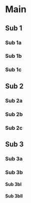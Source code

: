 # Main
## Sub 1
### Sub 1a
### Sub 1b
### Sub 1c
## Sub 2
### Sub 2a
### Sub 2b
### Sub 2c
## Sub 3
### Sub 3a
### Sub 3b
#### Sub 3bI
#### Sub 3bII
